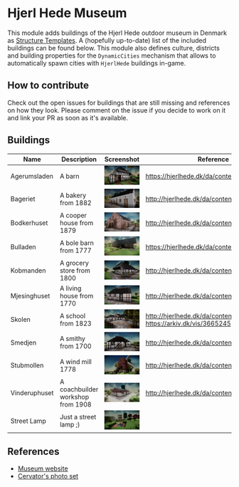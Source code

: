 #  Hjerl Hede Museum

This module adds buildings of the Hjerl Hede outdoor museum in Denmark as [Structure Templates](https://github.com/Terasology/StructureTemplates).
A (hopefully up-to-date) list of the included buildings can be found below.
This module also defines culture, districts and building properties for the `DynamicCities` mechanism that allows to automatically spawn cities with `HjerlHede` buildings in-game.

## How to contribute

Check out the open issues for buildings that are still missing and references on how they look.
Please comment on the issue if you decide to work on it and link your PR as soon as it's available.

## Buildings

| Name | Description | Screenshot | Reference |
| ---- | ----------- | ---------- | --------- |
| Agerumsladen | A barn | ![Agerumsladen](img/HjerlHede_Agerumsladen_Barn.png) | https://hjerlhede.dk/da/content/agerumsladen |
| Bageriet | A bakery from 1882 | ![Bageriet](img/HjerlHede_Bageriet_Bakery.png) | http://hjerlhede.dk/da/content/bageriet |
| Bodkerhuset | A cooper house from 1879 | ![Bodkerhuset](img/HjerlHede_Bodkerhuset_Cooper-House.png) | http://hjerlhede.dk/da/content/b-dkerhuset |
| Bulladen | A bole barn from 1777  | ![Bulladen](img/HjerlHede_Bulladen_Bole-Barn.png) | https://hjerlhede.dk/da/content/bulladen |
| Kobmanden | A grocery store from 1800 | ![Kobmanden](img/HjerlHede_Kobmanden_Grocery-Store.png) | http://hjerlhede.dk/da/content/k-bmanden |
| Mjesinghuset | A living house from 1770 | ![Mjesinghuset](img/HjerlHede_Mjesinghuset_Living-House.png) | http://hjerlhede.dk/da/content/mjesinghuset |
| Skolen | A school from 1823  | ![Skolen](img/HjerlHede_Skolen_School.png) | http://hjerlhede.dk/da/content/skolen, https://arkiv.dk/vis/3665245 |
| Smedjen | A smithy from 1700 | ![Smedjen](img/HjerlHede_Smedjen_Smithy.png) | http://hjerlhede.dk/da/content/smedjen |
| Stubmollen | A wind mill 1778 | ![Stubmollen](img/HjerlHede_Stubmollen_Wind-Mill.png) | http://hjerlhede.dk/da/content/stubm-llen |
| Vinderuphuset | A coachbuilder workshop from 1908 | ![Vinderuphuset](img/HjerlHede_Vinderuphuset_Coachbuilder-Workshop.png) | http://hjerlhede.dk/da/content/vinderuphuset |
| Street Lamp | Just a street lamp ;) | ![Street Lamp](img/HjerlHede_Street-Lamp.png) |  |

## References

* [Museum website](http://hjerlhede.dk)
* [Cervator's photo set](https://photos.app.goo.gl/BPAgJqN2B4GRy80B2)